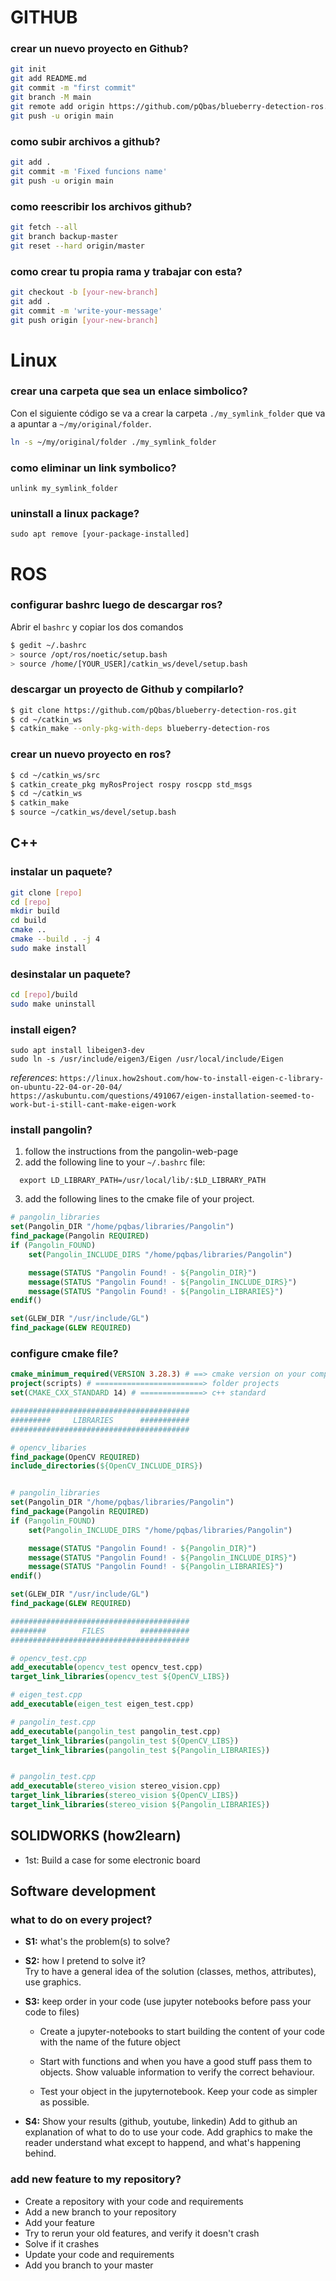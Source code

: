 # GITHUB

### crear un nuevo proyecto en Github?

```bash
git init
git add README.md
git commit -m "first commit"
git branch -M main
git remote add origin https://github.com/pQbas/blueberry-detection-ros.git
git push -u origin main
```

### como subir archivos a github?
```bash
git add . 
git commit -m 'Fixed funcions name' 
git push -u origin main
```

### como reescribir los archivos github?
```bash
git fetch --all
git branch backup-master
git reset --hard origin/master
```

### como crear tu propia rama y trabajar con esta?
```bash
git checkout -b [your-new-branch]
git add .
git commit -m 'write-your-message'
git push origin [your-new-branch]
```


# Linux
### crear una carpeta que sea un enlace simbolico?
Con el siguiente código se va a crear la carpeta `./my_symlink_folder` que va a apuntar a `~/my/original/folder`. 

```bash
ln -s ~/my/original/folder ./my_symlink_folder
```

### como eliminar un link symbolico?
```
unlink my_symlink_folder
```


### uninstall a linux package?
```
sudo apt remove [your-package-installed]
```


# ROS

### configurar bashrc luego de descargar ros?

Abrir el `bashrc` y copiar los dos comandos

```bash
$ gedit ~/.bashrc
> source /opt/ros/noetic/setup.bash
> source /home/[YOUR_USER]/catkin_ws/devel/setup.bash
```

### descargar un proyecto de Github y compilarlo?
```bash
$ git clone https://github.com/pQbas/blueberry-detection-ros.git
$ cd ~/catkin_ws
$ catkin_make --only-pkg-with-deps blueberry-detection-ros
```
### crear un nuevo proyecto en ros?
```bash
$ cd ~/catkin_ws/src
$ catkin_create_pkg myRosProject rospy roscpp std_msgs
$ cd ~/catkin_ws
$ catkin_make
$ source ~/catkin_ws/devel/setup.bash
```

## C++

### instalar un paquete?
```bash
git clone [repo]
cd [repo]
mkdir build
cd build
cmake ..
cmake --build . -j 4
sudo make install
```

### desinstalar un paquete?
```bash
cd [repo]/build
sudo make uninstall
```

### install eigen?
```
sudo apt install libeigen3-dev
sudo ln -s /usr/include/eigen3/Eigen /usr/local/include/Eigen
```

*references*:
    `https://linux.how2shout.com/how-to-install-eigen-c-library-on-ubuntu-22-04-or-20-04/`
    `https://askubuntu.com/questions/491067/eigen-installation-seemed-to-work-but-i-still-cant-make-eigen-work`


### install pangolin?
1. follow the instructions from the pangolin-web-page
2. add the following line to your `~/.bashrc` file:
```
  export LD_LIBRARY_PATH=/usr/local/lib/:$LD_LIBRARY_PATH
```
3. add the following lines to the cmake file of your project.
```cmake
# pangolin_libraries
set(Pangolin_DIR "/home/pqbas/libraries/Pangolin")
find_package(Pangolin REQUIRED)
if (Pangolin_FOUND)
    set(Pangolin_INCLUDE_DIRS "/home/pqbas/libraries/Pangolin")

    message(STATUS "Pangolin Found! - ${Pangolin_DIR}")
    message(STATUS "Pangolin Found! - ${Pangolin_INCLUDE_DIRS}")
    message(STATUS "Pangolin Found! - ${Pangolin_LIBRARIES}")
endif()

set(GLEW_DIR "/usr/include/GL")
find_package(GLEW REQUIRED)
```


### configure cmake file?

```cmake
cmake_minimum_required(VERSION 3.28.3) # ==> cmake version on your computer
project(scripts) # ========================> folder projects
set(CMAKE_CXX_STANDARD 14) # ==============> c++ standard

########################################
#########     LIBRARIES      ###########
########################################

# opencv_libaries
find_package(OpenCV REQUIRED)
include_directories(${OpenCV_INCLUDE_DIRS})


# pangolin_libraries
set(Pangolin_DIR "/home/pqbas/libraries/Pangolin")
find_package(Pangolin REQUIRED)
if (Pangolin_FOUND)
    set(Pangolin_INCLUDE_DIRS "/home/pqbas/libraries/Pangolin")

    message(STATUS "Pangolin Found! - ${Pangolin_DIR}")
    message(STATUS "Pangolin Found! - ${Pangolin_INCLUDE_DIRS}")
    message(STATUS "Pangolin Found! - ${Pangolin_LIBRARIES}")
endif()

set(GLEW_DIR "/usr/include/GL")
find_package(GLEW REQUIRED)

########################################
########        FILES        ###########
########################################

# opencv_test.cpp
add_executable(opencv_test opencv_test.cpp)
target_link_libraries(opencv_test ${OpenCV_LIBS})

# eigen_test.cpp
add_executable(eigen_test eigen_test.cpp)

# pangolin_test.cpp
add_executable(pangolin_test pangolin_test.cpp)
target_link_libraries(pangolin_test ${OpenCV_LIBS})
target_link_libraries(pangolin_test ${Pangolin_LIBRARIES})


# pangolin_test.cpp
add_executable(stereo_vision stereo_vision.cpp)
target_link_libraries(stereo_vision ${OpenCV_LIBS})
target_link_libraries(stereo_vision ${Pangolin_LIBRARIES})

```



## SOLIDWORKS (how2learn)

-  1st: Build a case for some electronic board

## Software development


### what to do on every project?
- **S1:** what's the problem(s) to solve?

- **S2:** how I pretend to solve it?  <br>
  Try to have a general idea of the solution (classes, methos, attributes), use graphics.

- **S3:** keep order in your code (use jupyter notebooks before pass your code to files) <br>
  
  - Create a jupyter-notebooks to start building the content of your code with the name of the future object
  
  - Start with functions and when you have a good stuff pass them to objects. Show valuable information to verify the correct behaviour.
  
  - Test your object in the jupyternotebook. Keep your code as simpler as possible.

  
- **S4:** Show your results (github, youtube, linkedin)
  Add to github an explanation of what to do to use your code. Add graphics to make the reader understand what except to happend, and what's happening behind. 


### add new feature to my repository?
- Create a repository with your code and requirements
- Add a new branch to your repository
- Add your feature
- Try to rerun your old features, and verify it doesn't crash
- Solve if it crashes
- Update your code and requirements
- Add you branch to your master


